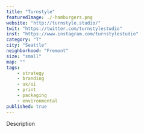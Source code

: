 ```yaml
---
title: "Turnstyle"
featuredImage: ./-hamburgers.png
website: "http://turnstyle.studio/"
twit: "https://twitter.com/turnstylestudio"
inst: "https://www.instagram.com/turnstylestudio"
category: "T"
city: "Seattle"
neighborhood: "Fremont"
size: "small"
map: ""
tags:
    - strategy
    - branding
    - ux/ui
    - print
    - packaging
    - environmental
published: true
---
```


Description
